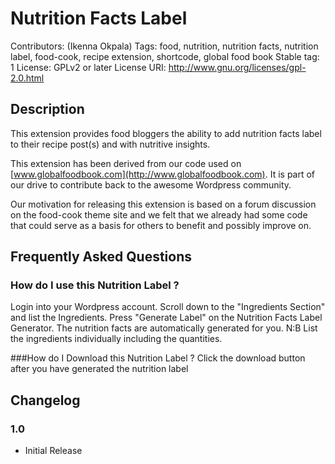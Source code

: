 # Nutrition Facts Label
Contributors: (Ikenna Okpala)
Tags: food, nutrition, nutrition facts, nutrition label, food-cook, recipe extension, shortcode, global food book
Stable tag: 1
License: GPLv2 or later
License URI: http://www.gnu.org/licenses/gpl-2.0.html

## Description
This extension provides food bloggers the ability to add nutrition facts label to their recipe post(s) and with nutritive insights.

This extension has been derived from our code used on  [www.globalfoodbook.com](http://www.globalfoodbook.com). It is part of our drive to contribute back to the awesome Wordpress community.

Our motivation for releasing this extension is based on a forum discussion on the food-cook theme site and we felt that we already had some code that could serve as a basis for others to benefit and possibly improve on.

## Frequently Asked Questions

### How do I use this Nutrition Label ?
Login into your Wordpress account.
Scroll down to the "Ingredients Section" and list the Ingredients.
Press "Generate Label" on the Nutrition Facts Label Generator.
The nutrition facts are automatically generated for you.
N:B List the ingredients individually including the quantities.

###How do I Download this Nutrition Label ?
Click the download button after you have generated the nutrition label

## Changelog

### 1.0
* Initial Release
